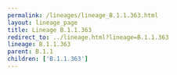 ```yaml
---
permalink: /lineages/lineage_B.1.1.363.html
layout: lineage_page
title: Lineage B.1.1.363
redirect_to: ../lineage.html?lineage=B.1.1.363
lineage: B.1.1.363
parent: B.1.1
children: ['B.1.1.363']
---
```

